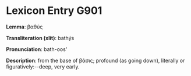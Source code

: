 # Lexicon Entry G901

**Lemma**: βαθύς

**Transliteration (xlit)**: bathýs

**Pronunciation**: bath-oos'

**Description**:
from the base of βάσις; profound (as going down), literally or figuratively:--deep, very early.

